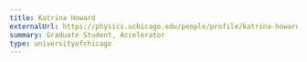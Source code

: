 ```yaml
---
title: Katrina Howard
externalUrl: https://physics.uchicago.edu/people/profile/katrina-howard/
summary: Graduate Student, Accelerator
type: universityofchicago
---
```

